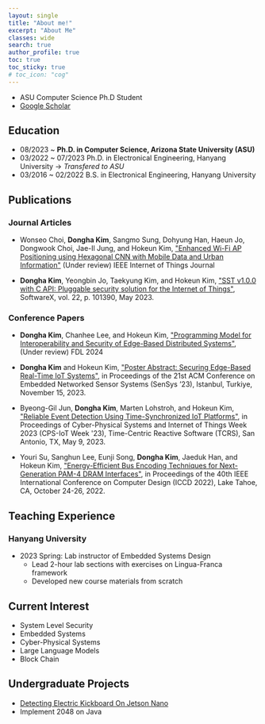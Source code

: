 ```yaml
---
layout: single
title: "About me!"
excerpt: "About Me"
classes: wide
search: true
author_profile: true
toc: true
toc_sticky: true
# toc_icon: "cog"
--- 
```


<!--
## Profile
<center><img src="/assets/img/me.jpg" width="30%" height="30%" style="
border: 1px solid #cab6de;
border-radius: 50%;
padding: 5px;
-moz-border-radius: 50%;
-khtml-border-radius: 50%;
-webkit-border-radius: 50%;
"></center>
-->


* ASU Computer Science Ph.D Student
* [Google Scholar](https://scholar.google.com/citations?hl=ko&authuser=2&user=jBLD4qgAAAAJ)


## Education
* 08/2023 ~         **Ph.D. in Computer Science, Arizona State University (ASU)**
* 03/2022 ~ 07/2023 Ph.D. in Electronical Engineering, Hanyang University -> *Transfered to ASU*
* 03/2016 ~ 02/2022 B.S. in Electronical Engineering, Hanyang University

## Publications

### Journal Articles

* Wonseo Choi, **Dongha Kim**, Sangmo Sung, Dohyung Han, Haeun Jo, Dongwook Choi, Jae-Il Jung, and Hokeun Kim, ["Enhanced Wi-Fi AP Positioning using Hexagonal CNN with Mobile Data and Urban Information"]() (Under review) IEEE Internet of Things Journal

* **Dongha Kim**, Yeongbin Jo, Taekyung Kim, and Hokeun Kim, ["SST v1.0.0 with C API: Pluggable security solution for the Internet of Things"](https://www.sciencedirect.com/science/article/pii/S2352711023000869), SoftwareX, vol. 22, p. 101390, May 2023.

### Conference Papers
* **Dongha Kim**, Chanhee Lee, and Hokeun Kim, ["Programming Model for Interoperability and Security of Edge-Based Distributed Systems"](), (Under review) FDL 2024

* **Dongha Kim** and Hokeun Kim, ["Poster Abstract: Securing Edge-Based Real-Time IoT Systems"](https://dl.acm.org/doi/10.1145/3625687.3628408), in Proceedings of the 21st ACM Conference on Embedded Networked Sensor Systems (SenSys ’23), Istanbul, Turkiye, November 15, 2023.

* Byeong-Gil Jun, **Dongha Kim**, Marten Lohstroh, and Hokeun Kim, ["Reliable Event Detection Using Time-Synchronized IoT Platforms"](https://dl.acm.org/doi/10.1145/3576914.3587501), in Proceedings of Cyber-Physical Systems and Internet of Things Week 2023 (CPS-IoT Week '23), Time-Centric Reactive Software (TCRS), San Antonio, TX, May 9, 2023. 

* Youri Su, Sanghun Lee, Eunji Song, **Dongha Kim**, Jaeduk Han, and Hokeun Kim, ["Energy-Efficient Bus Encoding Techniques for Next-Generation PAM-4 DRAM Interfaces"](https://ieeexplore.ieee.org/document/9978518), in Proceedings of the 40th IEEE International Conference on Computer Design (ICCD 2022), Lake Tahoe, CA, October 24-26, 2022.



## Teaching Experience
### Hanyang University
* 2023 Spring: Lab instructor of Embedded Systems Design
  * Lead 2-hour lab sections with exercises on Lingua-Franca framework
  * Developed new course materials from scratch


## Current Interest
* System Level Security
* Embedded Systems
* Cyber-Physical Systems
* Large Language Models
* Block Chain


## Undergraduate Projects
* [Detecting Electric Kickboard On Jetson Nano](https://github.com/Jakio815/Kickboard-Recognition-AI)
* Implement 2048 on Java